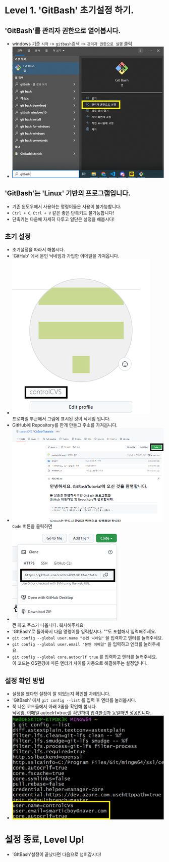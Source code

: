 # Level 1. 'GitBash' 초기설정 하기.

## 'GitBash'를 관리자 권한으로 열어봅시다.

- windows 기준 `시작` -> `gitbash`검색 -> `관리자 권한으로 실행` 클릭
- ![RunGitBashWithMaster](./images/1/1_관리자권한으로실행.png)

## 'GitBash'는 'Linux' 기반의 프로그램입니다.

- 기존 윈도우에서 사용하는 명령어들은 사용이 불가능합니다.
- `Ctrl + C`, `Ctrl + V` 같은 좋은 단축키도 불가능합니다!
- 단축키는 다음에 자세히 다루고 일단은 설정을 해봅시다!

## 초기 설정

- 초기설정을 따라서 해봅시다.
- 'GitHub' 에서 본인 닉네임과 가입한 이메일을 가져옵니다.
- ![NickName](./images/1/1_닉네임.png)</br> 프로파일 부근에서 그림에 표시된 것이 닉네임 입니다.
- GitHub에 Repository를 한개 만들고 주소를 가져옵니다.
- ![ClickCodeButton](./images/1/1_코드버튼클릭.png)</br>`Code` 버튼을 클릭하면
- ![CopyRepositoryURL](./images/1/1_주소복사.png)</br>짠 하고 주소가 나옵니다. 복사해주세요
- 'GItBash'로 돌아와서 다음 명령어를 입력합시다. ""도 포함해서 입력해주세요.
- `git config --global user.name "본인 닉네임"` 을 입력하고 엔터를 눌러주세요.
- `git config --global user.email "본인 이메일"` 을 입력하고 엔터를 눌러주세요.
- `git config --global core.autocrlf true` 를 입력하고 엔터를 눌러주세요.</br>이 코드는 OS환경에 따른 엔터키 차이를 자동으로 해결해주는 설정입니다.

## 설정 확인 방법

- 설정을 했다면 설정이 잘 되었는지 확인할 차례입니다.
- 'GitBash' 에서 `git config --list` 를 입력 후 엔터를 눌러봅시다.
- 쭉 나온 코드들에서 아래 3줄을 확인해 봅시다. </br> 닉네임, 이메일 autoclrf=true를 확인하여 입력한것과 동일하면 성공입니다.
- ![CheckConfig](./images/1/1_설정확인.png)

# 설정 종료, Level Up!

- 'GItBash'설정이 끝났다면 다음으로 넘어갑시다!
